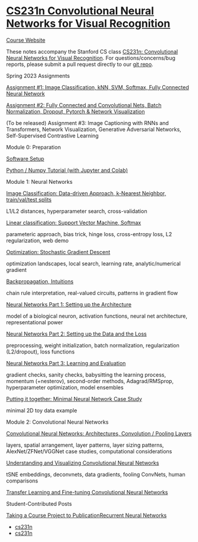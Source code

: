 # [CS231n Convolutional Neural Networks for Visual Recognition](https://cs231n.github.io/)

[Course Website](http://cs231n.stanford.edu/)

These notes accompany the Stanford CS class [CS231n: Convolutional Neural Networks for Visual Recognition](http://cs231n.stanford.edu/). For questions/concerns/bug reports, please submit a pull request directly to our [git repo](https://github.com/cs231n/cs231n.github.io).

Spring 2023 Assignments

[Assignment #1: Image Classification, kNN, SVM, Softmax, Fully Connected Neural Network](https://cs231n.github.io/assignments2023/assignment1/)

[Assignment #2: Fully Connected and Convolutional Nets, Batch Normalization, Dropout, Pytorch & Network Visualization](https://cs231n.github.io/assignments2023/assignment2/)

(To be released) Assignment #3: Image Captioning with RNNs and Transformers, Network Visualization, Generative Adversarial Networks, Self-Supervised Contrastive Learning

Module 0: Preparation

[Software Setup](https://cs231n.github.io/setup-instructions/)

[Python / Numpy Tutorial (with Jupyter and Colab)](https://cs231n.github.io/python-numpy-tutorial/)

Module 1: Neural Networks

[Image Classification: Data-driven Approach, k-Nearest Neighbor, train/val/test splits](https://cs231n.github.io/classification/)

L1/L2 distances, hyperparameter search, cross-validation

[Linear classification: Support Vector Machine, Softmax](https://cs231n.github.io/linear-classify/)

parameteric approach, bias trick, hinge loss, cross-entropy loss, L2 regularization, web demo

[Optimization: Stochastic Gradient Descent](https://cs231n.github.io/optimization-1/)

optimization landscapes, local search, learning rate, analytic/numerical gradient

[Backpropagation, Intuitions](https://cs231n.github.io/optimization-2/)

chain rule interpretation, real-valued circuits, patterns in gradient flow

[Neural Networks Part 1: Setting up the Architecture](https://cs231n.github.io/neural-networks-1/)

model of a biological neuron, activation functions, neural net architecture, representational power

[Neural Networks Part 2: Setting up the Data and the Loss](https://cs231n.github.io/neural-networks-2/)

preprocessing, weight initialization, batch normalization, regularization (L2/dropout), loss functions

[Neural Networks Part 3: Learning and Evaluation](https://cs231n.github.io/neural-networks-3/)

gradient checks, sanity checks, babysitting the learning process, momentum (+nesterov), second-order methods, Adagrad/RMSprop, hyperparameter optimization, model ensembles

[Putting it together: Minimal Neural Network Case Study](https://cs231n.github.io/neural-networks-case-study/)

minimal 2D toy data example

Module 2: Convolutional Neural Networks

[Convolutional Neural Networks: Architectures, Convolution / Pooling Layers](https://cs231n.github.io/convolutional-networks/)

layers, spatial arrangement, layer patterns, layer sizing patterns, AlexNet/ZFNet/VGGNet case studies, computational considerations

[Understanding and Visualizing Convolutional Neural Networks](https://cs231n.github.io/understanding-cnn/)

tSNE embeddings, deconvnets, data gradients, fooling ConvNets, human comparisons

[Transfer Learning and Fine-tuning Convolutional Neural Networks](https://cs231n.github.io/transfer-learning/)

Student-Contributed Posts

[Taking a Course Project to Publication](https://cs231n.github.io/choose-project/)[Recurrent Neural Networks](https://cs231n.github.io/rnn/)

- [ cs231n](https://github.com/cs231n)
- [ cs231n](https://twitter.com/cs231n)
